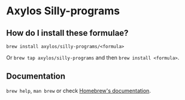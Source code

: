 # Axylos Silly-programs

## How do I install these formulae?

`brew install axylos/silly-programs/<formula>`

Or `brew tap axylos/silly-programs` and then `brew install <formula>`.

## Documentation

`brew help`, `man brew` or check [Homebrew's documentation](https://docs.brew.sh).
